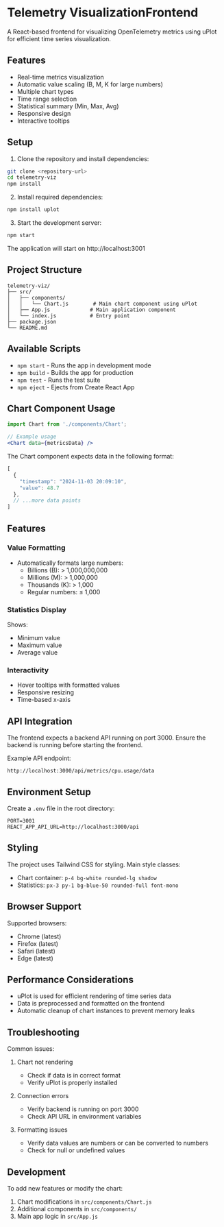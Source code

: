 # Telemetry VisualizationFrontend

A React-based frontend for visualizing OpenTelemetry metrics using uPlot for efficient time series visualization.

## Features
- Real-time metrics visualization
- Automatic value scaling (B, M, K for large numbers)
- Multiple chart types
- Time range selection
- Statistical summary (Min, Max, Avg)
- Responsive design
- Interactive tooltips

## Setup

1. Clone the repository and install dependencies:
```bash
git clone <repository-url>
cd telemetry-viz
npm install
```

2. Install required dependencies:
```bash
npm install uplot
```

3. Start the development server:
```bash
npm start
```

The application will start on http://localhost:3001

## Project Structure
```
telemetry-viz/
├── src/
│   ├── components/
│   │   └── Chart.js        # Main chart component using uPlot
│   ├── App.js             # Main application component
│   └── index.js           # Entry point
├── package.json
└── README.md
```

## Available Scripts

- `npm start` - Runs the app in development mode
- `npm build` - Builds the app for production
- `npm test` - Runs the test suite
- `npm eject` - Ejects from Create React App

## Chart Component Usage

```jsx
import Chart from './components/Chart';

// Example usage
<Chart data={metricsData} />
```

The Chart component expects data in the following format:
```javascript
[
  {
    "timestamp": "2024-11-03 20:09:10",
    "value": 48.7
  },
  // ...more data points
]
```

## Features

### Value Formatting
- Automatically formats large numbers:
  - Billions (B): > 1,000,000,000
  - Millions (M): > 1,000,000
  - Thousands (K): > 1,000
  - Regular numbers: ≤ 1,000

### Statistics Display
Shows:
- Minimum value
- Maximum value
- Average value

### Interactivity
- Hover tooltips with formatted values
- Responsive resizing
- Time-based x-axis

## API Integration

The frontend expects a backend API running on port 3000. Ensure the backend is running before starting the frontend.

Example API endpoint:
```
http://localhost:3000/api/metrics/cpu.usage/data
```

## Environment Setup

Create a `.env` file in the root directory:
```
PORT=3001
REACT_APP_API_URL=http://localhost:3000/api
```

## Styling

The project uses Tailwind CSS for styling. Main style classes:
- Chart container: `p-4 bg-white rounded-lg shadow`
- Statistics: `px-3 py-1 bg-blue-50 rounded-full font-mono`

## Browser Support

Supported browsers:
- Chrome (latest)
- Firefox (latest)
- Safari (latest)
- Edge (latest)

## Performance Considerations

- uPlot is used for efficient rendering of time series data
- Data is preprocessed and formatted on the frontend
- Automatic cleanup of chart instances to prevent memory leaks

## Troubleshooting

Common issues:

1. Chart not rendering
   - Check if data is in correct format
   - Verify uPlot is properly installed

2. Connection errors
   - Verify backend is running on port 3000
   - Check API URL in environment variables

3. Formatting issues
   - Verify data values are numbers or can be converted to numbers
   - Check for null or undefined values

## Development

To add new features or modify the chart:

1. Chart modifications in `src/components/Chart.js`
2. Additional components in `src/components/`
3. Main app logic in `src/App.js`
